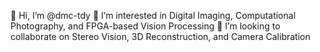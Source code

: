 👋 Hi, I’m @dmc-tdy
👀 I’m interested in Digital Imaging, Computational Photography, and FPGA-based Vision Processing
💞️ I’m looking to collaborate on Stereo Vision, 3D Reconstruction, and Camera Calibration
  
<!---
dmc-tdy/dmc-tdy is a ✨ special ✨ repository because its `README.md` (this file) appears on your GitHub profile.
You can click the Preview link to take a look at your changes.
--->
